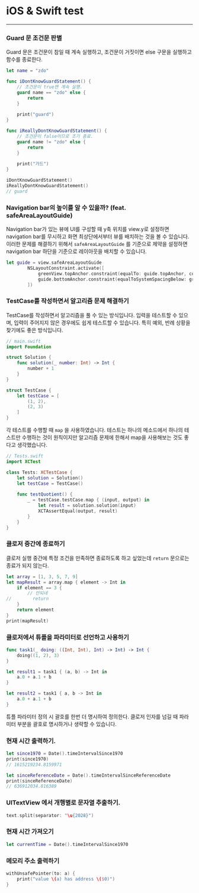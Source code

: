 # iOS & Swift test

---

### Guard 문 조건문 판별

Guard 문은 조건문이 참일 때 계속 실행하고, 조건문이 거짓이면 else 구문을 실행하고 함수를 종료한다.

```swift
let name = "zdo"

func iDontKnowGuardStatement() {
    // 조건문이 true면 계속 실행.
    guard name == "zdo" else {
        return
    }
    
    print("guard")
}

func iReallyDontKnowGuardStatement() {
    // 조건문이 false이므로 조기 종료.
    guard name != "zdo" else {
        return
    }
    
    print("가드")
}

iDontKnowGuardStatement()
iReallyDontKnowGuardStatement()
// guard
```



### Navigation bar의 높이를 알 수 있을까? (feat. safeAreaLayoutGuide)

Navigation bar가 있는 뷰에 UI를 구성할 때 y축 위치를 view.y로 설정하면 navigation bar를 무시하고 화면 최상단에서부터 뷰를 배치하는 것을 볼 수 있습니다. 이러한 문제를 해결하기 위해서 `safeAreaLayoutGuide` 를 기준으로 제약을 설정하면 navigation bar 하단을 기준으로 레이아웃을 배치할 수 있습니다.

```swift
let guide = view.safeAreaLayoutGuide
        NSLayoutConstraint.activate([
            greenView.topAnchor.constraint(equalTo: guide.topAnchor, constant: 30),
            guide.bottomAnchor.constraint(equalToSystemSpacingBelow: greenView.bottomAnchor, multiplier: 1.0)
        ])
```



### TestCase를 작성하면서 알고리즘 문제 해결하기

TestCase를 작성하면서 알고리즘을 풀 수 있는 방식입니다. 입력을 테스트할 수 있으며, 입력이 주어지지 않은 경우에도 쉽게 테스트할 수 있습니다. 특히 예외, 반례 상황을 찾기에도 좋은 방식입니다.

```swift
// main.swift
import Foundation

struct Solution {
    func solution(_ number: Int) -> Int {
        number + 1
    }
}

struct TestCase {
    let testCase = [
        (1, 2),
        (2, 3)
    ]
}
```

각 테스트를 수행할 때 `map` 을 사용하였습니다. 테스트는 하나의 메소드에서 하나의 테스트만 수행하는 것이 원칙이지만 알고리즘 문제에 한해서 map을 사용해보는 것도 좋다고 생각했습니다.

```swift
// Tests.swift
import XCTest

class Tests: XCTestCase {
    let solution = Solution()
    let testCase = TestCase()
    
    func testQuotient() {
        _ = testCase.testCase.map { (input, output) in
            let result = solution.solution(input)
            XCTAssertEqual(output, result)
        }
    }
}
```



### 클로저 중간에 종료하기

클로저 실행 중간에 특정 조건을 만족하면 종료하도록 하고 싶었는데 `return` 문으로는 종료가 되지 않는다.

```swift
let array = [1, 3, 5, 7, 9]
let mapResult = array.map { element -> Int in
    if element == 3 {
        // 안되네
//        return
    }
    return element
}
print(mapResult)
```



### 클로저에서 튜플을 파라미터로 선언하고 사용하기

```swift
func task1(_ doing: ((Int, Int), Int) -> Int) -> Int {
    doing((1, 2), 3)
}

let result1 = task1 { (a, b) -> Int in
    a.0 + a.1 + b
}

let result2 = task1 { a, b -> Int in
    a.0 + a.1 + b
}
```

튜플 파라미터 정의 시 괄호를 한번 더 명시하여 정의한다. 클로저 인자를 넘길 때 파라미터 부분을 괄호로 명시하거나 생략할 수 있습니다.



### 현재 시간 출력하기.

```swift
let since1970 = Date().timeIntervalSince1970
print(since1970)
// 1615219234.8159971

let sinceReferenceDate = Date().timeIntervalSinceReferenceDate
print(sinceReferenceDate)
// 636912034.816389

```



### UITextView 에서 개행별로 문자열 추출하기.

```swift
text.split(separator: "\u{2028}")
```



### 현재 시간 가져오기

```swift
let currentTime = Date().timeIntervalSince1970
```



### 메모리 주소 출력하기

```swift
withUnsafePointer(to: a) {
    print("value \(a) has address \($0)")
}
```

